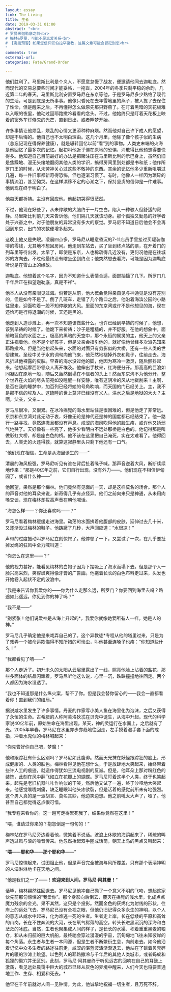 ```yaml
---
layout: essay
link: The Living
title: 生者
date: 2019-03-31 01:00
abstract: "<br>
# 罗曼来迦勒底之前<br>
# 梅林&罗曼，可能不是恋爱关系<br>
# 【高能预警】如果您信仰亚伯拉罕诸教，这篇文章可能会冒犯到您<br>
"
comments: true
external-url:
categories: Fate/Grand-Order

---
```

他们胜利了。马里斯比利是个义人，不愿意怠慢了战友，便邀请他同去迦勒底。然而现代的交易总要些时间才能妥帖，一拖沓，2004年的冬季只剩平稳的余韵，几近第二年的春天。马里斯比利安置罗马尼在东京等他，于是罗马尼多少熟络了现代的生活，可是到底是无所事事。他像只昏死在去年雪地里的燕子，被人拣了去保住了性命，但是醒来之后，不再懂得怎么做原先那只野燕了。在盯着黑暗的天花板难以入眠的夜里，他动过回耶路撒冷看看的念头。不过，他始终只是盯着天花板上映着的窗外车灯倏忽的光芒，直到日出，或者睡梦开始。<br>

许多事情让他烦乱，烦乱的心情又更添种种麻烦。然而他对自己许下成人的愿望，却是不后悔的。他自己也不太明白理由。这几个月里，他除了像个孩子似的生病（总忘记现在得保养健康），就是辗转回忆以前“看”到的事物。人类史末端的火海是他回忆了最多次的记忆。起初叫他近乎僵在原地的恐惧，消散得比他预想得要快得多。他知道自己目前最好的办法是把赌注压在马里斯比利的示巴身上，虽然仍旧是焦躁地、漫无头绪地翻阅其他人类的学识，搞得房间里到处都是书和纸；他作所罗门王的时候，从未劳神关心过这些不敬神的东西。其余的记忆他多少重新咀嚼过几遍，每一件旧事都新奇得恐怖，但也逐渐习惯了。有时，他像人一样因为琐碎的事情流泪，甚至恸哭。在这样漂移不定的心潮之下，保持坚贞的信仰是一件难事。他到现在终于明白了。<br>

他每天都祈祷。主没有回应他。他起初哭得很茫然。<br>

不过，他现在好些了，从未停歇的大脑终于一片空白，陷入一种骇人但舒适的寂静。马里斯比利前几天来告诉他，他们隔几天就该动身。那个孤独又勤恳的好学者处于兴奋之中，对于他朋友的异常没有多大的察觉。罗马尼不知道日后他会不会再回到东京，出门的次数便增多起来。<br>

这晚上他又是失眠。凌晨四点多，罗马尼从睡意昏沉的7-11店员手里接过买罐装咖啡的零钱，尤其地不想回房间。他走到车站去，买了坐到终点站的票，在开着门的列车里等待出发。太早了，即使是东京，人也稀疏得几近没有，更何况他是在往城郊的方向去。不过他最终没有瞎坐坐到终点；他突然想去看海，可能是因为迦勒底听说是在雪山上的缘故。<br>

迦勒底。他想着这个名字，因为不知道什么表情合适，面部抽搐了几下。所罗门几千年后正在指望迦勒底，真是不祥*。<br>

他本人从没有亲眼见过海。倘若是从前，他大概会觉得亲自见与神通见是没有差别的，但是如今不是了。倒了几班车，走错了几个路口之后，他沿着海滨公园的小路往里走，迎面吹着一股不知停歇的大风。里面的东京湾或许不是他想见的海，现在还恰巧是行将退潮的时候，天还是黑的。<br>

他走到人造沙滩上，再一次不知道该做些什么。也许已经到早祷的时候了，他想，该到早祷的时候了。他跪下来祈祷；沙子是粗糙的，并不舒服。在他的想象中，面前暗蓝色的水面之上，极高的黑暗的天空中，那个永恒的属灵的主，他天上的父亲正注视着他。他不是个好孩子，但是父亲会指引他的，就好像祂曾经多次派先知来耶路撒冷。但是当他抬起头来，水面的对面只有剪影似的大桥，还有一些人类的世俗建筑。圣经中关于水的词句向他飞来，他茫然地褪掉外衣和鞋子，往前走去。海风折过他裸露的皮肤。早春的海水没过他的脚，他因为寒冷一激灵，随后颤抖起来。他想起摩西带领众人离开埃及。他伸出手杖来，红海便分开。那高高的巨浪如同凝固在原地一般，随后又轰然倒塌在不信者的头上！然而东京湾不为他分开，整个世界在火焰的尽头前宛如没睡醒一样安静，唯有这阴冷的风从地狱刮来！主啊，是否在我的睡梦中，加百列已经将她的号角吹响，而天国的门已经关上。主，我不是那不信的埃及人。这瞌睡的世上莫非已经没有义人，洪水之后是地狱的大火？主啊，父亲，父亲……<br>

罗马尼很冷，又很累。在冰冷摇晃的海水里站住是很困难的，但是他走了非常远。东京和东京湾对此无动于衷，好像无论是神代还是神的国度都已经结束了。他一路行一路寻找，竟然连撒旦都没有声息。咸涩的海风吹得他的脸生疼，或许他又娇弱气地哭了。天好像有一些亮了，他多少看明白不远处那桥是白色的。他记得那是叫做彩虹大桥，却是座白色的桥。他不该在这里把自己淹死，实在太难看了。他得回去，人类史的火还得救，就算这寂静里头只剩下他还有一口气。<br>

“他们现在相信，生命是从海里诞生的——”<br>

清晨的海风极强，罗马尼听见有谁在背后扯着嗓子喊。那声音逆着大风，断断续续地传来：“那是40亿年之前，它们自行出现，没有外力——。他们现在不相信伊甸园了，或者什么神——”<br>

他回望，果然是那个梅林。他们竟然有见面的一天，却是这样莫名的场合。那个人的声音对他的耳朵来说，新奇得几乎有点怪异。他们之前向来只是神通，从未用肉嗓交谈，现在梅林却拔高声音在朝他喊话。<br>

“海怎么样——？你还喜欢吗——？”<br>

罗马尼看着梅林缓缓走进海里。动荡的水面拂着他腹部的皮肤，延伸过去几十米，又逐渐没过梅林的鞋子。他踌躇了几秒，大声回应道：“水很凉！”<br>

声带的过度振动叫罗马尼立刻惊愕了。他停顿了一下，又尝试了一次，在几乎要扯掉发绳的狂风中全力喊叫道：<br>

“你怎么在这里——？”<br>

他的视力甚好，能看见梅林的白袍子因为下摆吸上了海水而塌下去。但是那个人一脸兴高采烈，笑容飒爽得像牙膏的广告画。他拖着长长的白色布料走过来，头发也开始卷入起伏不定的波浪中。<br>

“我是来告诉你我爱你的——你为什么走那么远，所罗门？你要回到海里去吗？路途如此遥远，你见到你的神了吗？”<br>

“我不是——”<br>

“别紧张！他们说爱神是从海上升起的*，我爱你就像她爱所有人一样。她是人的神。”<br>

罗马尼几乎确定他是来戏弄自己的了。这个异教徒*专程从他的塔里过来，只是为了戏弄一个被命运欺侮得不知所措的可怜虫，叫他甚至连嗓子也疼：“你知道些什么！”<br>

“我都看见了唷——”<br>

那个人走近了。初升未久的太阳从云层里露出了一线，照亮他脸上沾着的盐花，那些多面体的结晶闪耀着。罗马尼听他这么说，心里一沉，跌跌撞撞地往回走。两个人都因为海水湿透了。<br>

“我也不知道那是什么纵火案，帮不了你。但是我会替你留心的——我会一直都看着你！直到我们的结局。”<br>

据说咸水里发生了许多事情。丹麦的作家写小美人鱼在海里化为泡沫，之后又获得了永恒的生命。古希腊的人称阿芙洛狄忒在贝壳中诞生，从海中升起。现代的科学家说40亿年前，原始生命在海里出现。某天，神的灵运行在水面上，之后就有了光。2005年早春，罗马尼在水里亦步亦趋地往回走，左手摸着湿手套下面的戒指，冲着水鬼似的梅林喊起来：<br>

“你先管好你自己吧，梦魔！”<br>

他和跟踪狂有什么区别吗？罗马尼如此腹诽。然而天光抹在妖怪跟踪狂的脸上，形成健康的、人类的肤色。梅林看得见他在想什么，于是放肆地大笑起来，始终带着些许人工的痕迹，就造作得犹如三流电视剧的反派。但是，他耳朵上那对粉红色的装饰，此刻在风中翻飞如立在花瓣上的蝴蝶。罗马尼盯着这半个人类，终于也笑起来。起先是老旧机器咔咔作响似的干笑，然后他又试了一遍，终于沙哑地大笑起来。他感觉喉咙刺痛，缺乏睡眠叫他头疼欲裂，但是活着的感觉前所未有地强烈。这个男人真的是一派胡言、莫名其妙，他边笑边想。他之前吼太大声了，哑了。他甚至自己都觉得这点很可惜。<br>

“我专程来看你的。这一趟可走得累死我了，结果你竟然在这里！”<br>

“喂，谁请过你来的？抱怨倒是一句句的！”<br>

梅林站在罗马尼旁边看着他，微笑着不说话。波浪上休歇的海鸥起来了，稀疏的叫声透过风与浪的噪音传来。他忽然抬起双手圈成话筒，朝天上鸟的黑点又叫起来：<br>

“**喂——耶和华——那个耶和华——**”<br>

罗马尼惊惶起来，试图阻止他，但是声音完全被海与风所覆盖，只有那个亵渎神明的人湿淋淋地卡在天地之间。<br>

“他是我们之一了——！**欢迎来到人间，罗马尼·阿其曼！**”<br>

话毕，梅林翩然往回退去。罗马尼见他冲自己抛了一个意义不明的飞吻，想起这家伙先前那句惊悚的“我爱你”。那个身影向后倒去，覆灭在摇晃的浅水里，化成点点魔力残余的金光。果不其然，这只是个投影。然而金色的灰烬化为射线的形状，往岸上的远处飞去。罗马尼已没有全视之眼，但他仍旧记得众多永生的神明，以个人的意志从咸水中起来，化为难逃一死的生者。生者走上岸，长在低矮的平原和高耸的山岗，长在不住奔流的大河，长在氧气稀薄的高空，转头长进黑沉沉的深海和白茫茫的冰底。当然，生者也聚集成人间的样子，是长长的水渠、积着重重黑麦的粮仓，和从未归航的巨大帆船，最终祂会穿过漫漫的宇宙，沉甸甸地飞往未知彼岸的每个角落。永生者与生者一本同源，但是生者不断繁衍生息，向前走去。如今他沿着记忆中众多生者的路途往前走，咸涩的湛蓝波涛渐渐退去，他站在了镶着贝壳碎片的暖的沙滩上眺望。以色列人的耶路撒冷与千年后的其他人类城市，或者蚂蚁和狐狸的巢穴并无区别。此刻，罗马尼·阿其曼终于听见远古的回响在自己的耳鼓上激荡，看见远处晨霭中巨大的城市已经从灰色的梦境中醒来，人们今天也将要普通地工作、生存、相爱和死去。* <br>

他早在千年前就对人间一见钟情。为此，他诚挚地祝福一切生者，且万死不辞。
